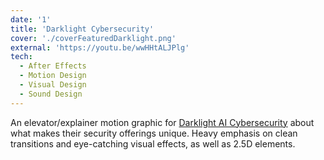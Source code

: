 ```yaml
---
date: '1'
title: 'Darklight Cybersecurity'
cover: './coverFeaturedDarklight.png'
external: 'https://youtu.be/wwHHtALJPlg'
tech:
  - After Effects
  - Motion Design
  - Visual Design
  - Sound Design
---
```


An elevator/explainer motion graphic for [Darklight AI Cybersecurity](https://www.darklight.ai/product) about what makes their security offerings unique. Heavy emphasis on clean transitions and eye-catching visual effects, as well as 2.5D elements.
